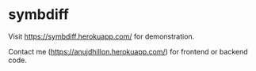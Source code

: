 # symbdiff

Visit https://symbdiff.herokuapp.com/ for demonstration.

Contact me (https://anujdhillon.herokuapp.com/) for frontend or backend code.
